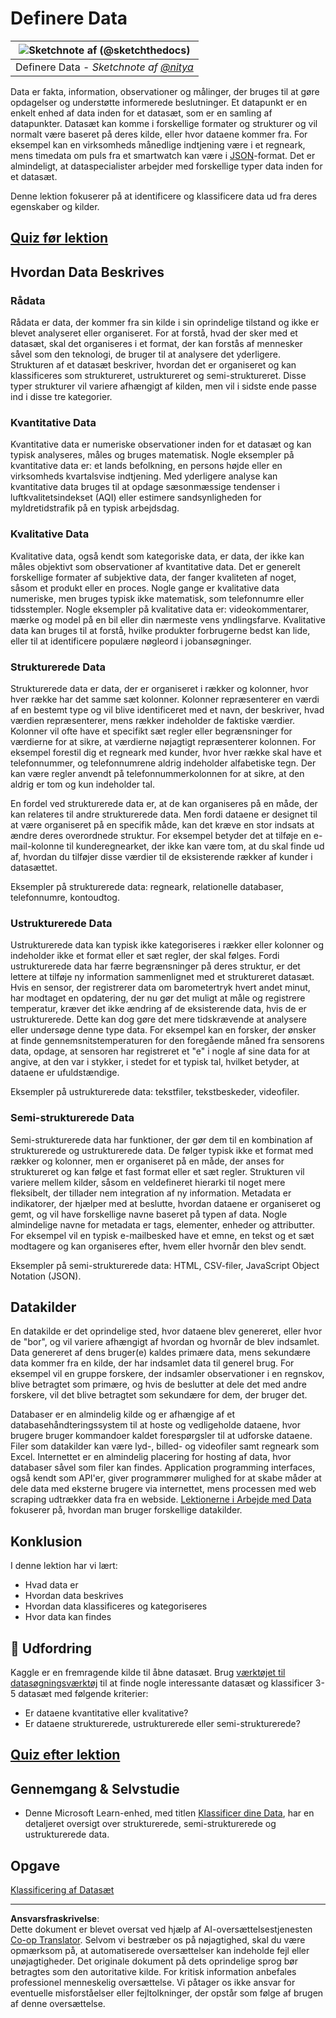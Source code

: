 <!--
CO_OP_TRANSLATOR_METADATA:
{
  "original_hash": "356d12cffc3125db133a2d27b827a745",
  "translation_date": "2025-08-26T21:37:56+00:00",
  "source_file": "1-Introduction/03-defining-data/README.md",
  "language_code": "da"
}
-->
# Definere Data

|![ Sketchnote af [(@sketchthedocs)](https://sketchthedocs.dev) ](../../sketchnotes/03-DefiningData.png)|
|:---:|
|Definere Data - _Sketchnote af [@nitya](https://twitter.com/nitya)_ |

Data er fakta, information, observationer og målinger, der bruges til at gøre opdagelser og understøtte informerede beslutninger. Et datapunkt er en enkelt enhed af data inden for et datasæt, som er en samling af datapunkter. Datasæt kan komme i forskellige formater og strukturer og vil normalt være baseret på deres kilde, eller hvor dataene kommer fra. For eksempel kan en virksomheds månedlige indtjening være i et regneark, mens timedata om puls fra et smartwatch kan være i [JSON](https://stackoverflow.com/a/383699)-format. Det er almindeligt, at dataspecialister arbejder med forskellige typer data inden for et datasæt.

Denne lektion fokuserer på at identificere og klassificere data ud fra deres egenskaber og kilder.

## [Quiz før lektion](https://purple-hill-04aebfb03.1.azurestaticapps.net/quiz/4)

## Hvordan Data Beskrives

### Rådata
Rådata er data, der kommer fra sin kilde i sin oprindelige tilstand og ikke er blevet analyseret eller organiseret. For at forstå, hvad der sker med et datasæt, skal det organiseres i et format, der kan forstås af mennesker såvel som den teknologi, de bruger til at analysere det yderligere. Strukturen af et datasæt beskriver, hvordan det er organiseret og kan klassificeres som struktureret, ustruktureret og semi-struktureret. Disse typer strukturer vil variere afhængigt af kilden, men vil i sidste ende passe ind i disse tre kategorier.

### Kvantitative Data
Kvantitative data er numeriske observationer inden for et datasæt og kan typisk analyseres, måles og bruges matematisk. Nogle eksempler på kvantitative data er: et lands befolkning, en persons højde eller en virksomheds kvartalsvise indtjening. Med yderligere analyse kan kvantitative data bruges til at opdage sæsonmæssige tendenser i luftkvalitetsindekset (AQI) eller estimere sandsynligheden for myldretidstrafik på en typisk arbejdsdag.

### Kvalitative Data
Kvalitative data, også kendt som kategoriske data, er data, der ikke kan måles objektivt som observationer af kvantitative data. Det er generelt forskellige formater af subjektive data, der fanger kvaliteten af noget, såsom et produkt eller en proces. Nogle gange er kvalitative data numeriske, men bruges typisk ikke matematisk, som telefonnumre eller tidsstempler. Nogle eksempler på kvalitative data er: videokommentarer, mærke og model på en bil eller din nærmeste vens yndlingsfarve. Kvalitative data kan bruges til at forstå, hvilke produkter forbrugerne bedst kan lide, eller til at identificere populære nøgleord i jobansøgninger.

### Strukturerede Data
Strukturerede data er data, der er organiseret i rækker og kolonner, hvor hver række har det samme sæt kolonner. Kolonner repræsenterer en værdi af en bestemt type og vil blive identificeret med et navn, der beskriver, hvad værdien repræsenterer, mens rækker indeholder de faktiske værdier. Kolonner vil ofte have et specifikt sæt regler eller begrænsninger for værdierne for at sikre, at værdierne nøjagtigt repræsenterer kolonnen. For eksempel forestil dig et regneark med kunder, hvor hver række skal have et telefonnummer, og telefonnumrene aldrig indeholder alfabetiske tegn. Der kan være regler anvendt på telefonnummerkolonnen for at sikre, at den aldrig er tom og kun indeholder tal.

En fordel ved strukturerede data er, at de kan organiseres på en måde, der kan relateres til andre strukturerede data. Men fordi dataene er designet til at være organiseret på en specifik måde, kan det kræve en stor indsats at ændre deres overordnede struktur. For eksempel betyder det at tilføje en e-mail-kolonne til kunderegnearket, der ikke kan være tom, at du skal finde ud af, hvordan du tilføjer disse værdier til de eksisterende rækker af kunder i datasættet.

Eksempler på strukturerede data: regneark, relationelle databaser, telefonnumre, kontoudtog.

### Ustrukturerede Data
Ustrukturerede data kan typisk ikke kategoriseres i rækker eller kolonner og indeholder ikke et format eller et sæt regler, der skal følges. Fordi ustrukturerede data har færre begrænsninger på deres struktur, er det lettere at tilføje ny information sammenlignet med et struktureret datasæt. Hvis en sensor, der registrerer data om barometertryk hvert andet minut, har modtaget en opdatering, der nu gør det muligt at måle og registrere temperatur, kræver det ikke ændring af de eksisterende data, hvis de er ustrukturerede. Dette kan dog gøre det mere tidskrævende at analysere eller undersøge denne type data. For eksempel kan en forsker, der ønsker at finde gennemsnitstemperaturen for den foregående måned fra sensorens data, opdage, at sensoren har registreret et "e" i nogle af sine data for at angive, at den var i stykker, i stedet for et typisk tal, hvilket betyder, at dataene er ufuldstændige.

Eksempler på ustrukturerede data: tekstfiler, tekstbeskeder, videofiler.

### Semi-strukturerede Data
Semi-strukturerede data har funktioner, der gør dem til en kombination af strukturerede og ustrukturerede data. De følger typisk ikke et format med rækker og kolonner, men er organiseret på en måde, der anses for struktureret og kan følge et fast format eller et sæt regler. Strukturen vil variere mellem kilder, såsom en veldefineret hierarki til noget mere fleksibelt, der tillader nem integration af ny information. Metadata er indikatorer, der hjælper med at beslutte, hvordan dataene er organiseret og gemt, og vil have forskellige navne baseret på typen af data. Nogle almindelige navne for metadata er tags, elementer, enheder og attributter. For eksempel vil en typisk e-mailbesked have et emne, en tekst og et sæt modtagere og kan organiseres efter, hvem eller hvornår den blev sendt.

Eksempler på semi-strukturerede data: HTML, CSV-filer, JavaScript Object Notation (JSON).

## Datakilder

En datakilde er det oprindelige sted, hvor dataene blev genereret, eller hvor de "bor", og vil variere afhængigt af hvordan og hvornår de blev indsamlet. Data genereret af dens bruger(e) kaldes primære data, mens sekundære data kommer fra en kilde, der har indsamlet data til generel brug. For eksempel vil en gruppe forskere, der indsamler observationer i en regnskov, blive betragtet som primære, og hvis de beslutter at dele det med andre forskere, vil det blive betragtet som sekundære for dem, der bruger det.

Databaser er en almindelig kilde og er afhængige af et databasehåndteringssystem til at hoste og vedligeholde dataene, hvor brugere bruger kommandoer kaldet forespørgsler til at udforske dataene. Filer som datakilder kan være lyd-, billed- og videofiler samt regneark som Excel. Internettet er en almindelig placering for hosting af data, hvor databaser såvel som filer kan findes. Application programming interfaces, også kendt som API'er, giver programmører mulighed for at skabe måder at dele data med eksterne brugere via internettet, mens processen med web scraping udtrækker data fra en webside. [Lektionerne i Arbejde med Data](../../../../../../../../../2-Working-With-Data) fokuserer på, hvordan man bruger forskellige datakilder.

## Konklusion

I denne lektion har vi lært:

- Hvad data er
- Hvordan data beskrives
- Hvordan data klassificeres og kategoriseres
- Hvor data kan findes

## 🚀 Udfordring

Kaggle er en fremragende kilde til åbne datasæt. Brug [værktøjet til datasøgningsværktøj](https://www.kaggle.com/datasets) til at finde nogle interessante datasæt og klassificer 3-5 datasæt med følgende kriterier:

- Er dataene kvantitative eller kvalitative?
- Er dataene strukturerede, ustrukturerede eller semi-strukturerede?

## [Quiz efter lektion](https://purple-hill-04aebfb03.1.azurestaticapps.net/quiz/5)

## Gennemgang & Selvstudie

- Denne Microsoft Learn-enhed, med titlen [Klassificer dine Data](https://docs.microsoft.com/en-us/learn/modules/choose-storage-approach-in-azure/2-classify-data), har en detaljeret oversigt over strukturerede, semi-strukturerede og ustrukturerede data.

## Opgave

[Klassificering af Datasæt](assignment.md)

---

**Ansvarsfraskrivelse**:  
Dette dokument er blevet oversat ved hjælp af AI-oversættelsestjenesten [Co-op Translator](https://github.com/Azure/co-op-translator). Selvom vi bestræber os på nøjagtighed, skal du være opmærksom på, at automatiserede oversættelser kan indeholde fejl eller unøjagtigheder. Det originale dokument på dets oprindelige sprog bør betragtes som den autoritative kilde. For kritisk information anbefales professionel menneskelig oversættelse. Vi påtager os ikke ansvar for eventuelle misforståelser eller fejltolkninger, der opstår som følge af brugen af denne oversættelse.
